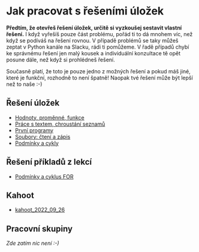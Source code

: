 # Jak pracovat s řešeními úložek

**Předtím, že otevřeš řešení úložek, určitě si vyzkoušej sestavit vlastní řešení.** I když vyřešíš pouze část problému, pořád ti to dá mnohem víc, než když se podíváš na řešení rovnou. V případě problémů se taky můžeš zeptat v Python kanále na Slacku, rádi ti pomůžeme. V řadě případů chybí ke správnému řešení jen malý kousek a individuální konzultace tě opět posune dále, než když si prohlédneš řešení.

Současně platí, že toto je pouze jedno z možných řešení a pokud máš jiné, které je funkční, rozhodně to není špatně! Naopak tvé řešení může být lepší než to naše :-)

## Řešení úložek

* [Hodnoty, proměnné, funkce](hodnoty-promenne-funkce.md)
* [Práce s textem, chroustání seznamů](prace-s-textem-chroustani.md)
* [První programy](prvni-programy.md)
* [Soubory: čtení a zápis](soubory.md)
* [Podmínky a cykly](podminky-cykly.md)

## Řešení příkladů z lekcí

* [Podmínky a cyklus FOR](podminky_cykly_lekce.md)

## Kahoot

* [kahoot_2022_09_26](kahoot_2022_09_26.md)

## Pracovní skupiny

*Zde zatím nic není :-)*
